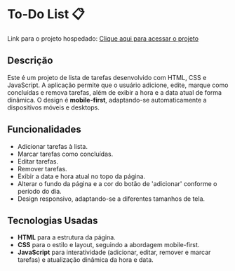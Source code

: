 # To-Do List 📋

Link para o projeto hospedado: [Clique aqui para acessar o projeto](https://manuggetts.github.io/todolist/)

## Descrição

Este é um projeto de lista de tarefas desenvolvido com HTML, CSS e JavaScript. A aplicação permite que o usuário adicione, edite, marque como concluídas e remova tarefas, além de exibir a hora e a data atual de forma dinâmica. O design é **mobile-first**, adaptando-se automaticamente a dispositivos móveis e desktops.

## Funcionalidades

- Adicionar tarefas à lista.
- Marcar tarefas como concluídas.
- Editar tarefas.
- Remover tarefas.
- Exibir a data e hora atual no topo da página.
- Alterar o fundo da página e a cor do botão de 'adicionar' conforme o período do dia.
- Design responsivo, adaptando-se a diferentes tamanhos de tela.

## Tecnologias Usadas

- **HTML** para a estrutura da página.
- **CSS** para o estilo e layout, seguindo a abordagem mobile-first.
- **JavaScript** para interatividade (adicionar, editar, remover e marcar tarefas) e atualização dinâmica da hora e data.
